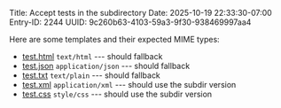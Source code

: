 Title: Accept tests in the subdirectory
Date: 2025-10-19 22:33:30-07:00
Entry-ID: 2244
UUID: 9c260b63-4103-59a3-9f30-938469997aa4

Here are some templates and their expected MIME types:

* [test.html](test.html) `text/html` --- should fallback
* [test.json](test.json) `application/json` --- should fallback
* [test.txt](test.txt) `text/plain` --- should fallback
* [test.xml](test.xml) `application/xml` --- should use the subdir version
* [test.css](test.css) `style/css` --- should use the subdir version
